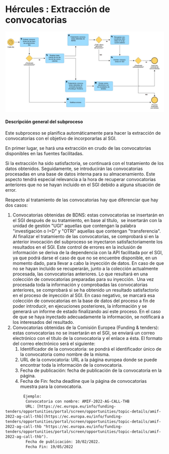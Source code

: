 # Hércules : Extracción de convocatorias



![](/attachments/598147410/598147828.jpg)

#### Descripción general del subproceso

Este subproceso se planifica automáticamente para hacer la extracción de convocatorias con el objetivo de incorporarlas al SGI. 

En primer lugar, se hará una extracción en crudo de las convocatorias disponibles en las fuentes facilitadas.

Si la extracción ha sido satisfactoria, se continuará con el tratamiento de los datos obtenidos. Seguidamente, se introducirán las convocatorias procesadas en una base de datos interna para su almacenamiento. Este aspecto tendrá especial relevancia a la hora de recuperar convocatorias anteriores que no se hayan incluido en el SGI debido a alguna situación de error. 

Respecto al tratamiento de las convocatorias hay que diferenciar que hay dos casos:

1. Convocatorias obtenidas de BDNS: estas convocatorias se insertarán en el SGI después de su tratamiento, en base al título,  se insertarán con la unidad de gestión "UGI" aquellas que contengan la palabra "investigación o I\+D" y "OTRI" aquellas que contengan "transferencia". Al finalizar el tratamiento de las convocatorias, se comprobará si en la anterior invocación del subproceso se inyectaron satisfactoriamente los resultados en el SGI. Este control de errores en la inclusión de información se deriva de la dependencia con la API facilitada por el SGI, ya que podrá darse el caso de que no se encuentre disponible, en un momento dado, para llevar a cabo la inyección de datos. En caso de que no se hayan incluido se recuperarán, junto a la colección actualmente procesada, las convocatorias anteriores. Lo que resultará en una colección de convocatorias preparadas para su inyección.  Una vez procesada toda la información y comprobadas las convocatorias anteriores, se comprobará si se ha obtenido un resultado satisfactorio en el proceso de inyección al SGI. En caso negativo, se marcará esa colección de convocatorias en la base de datos del proceso a fin de poder introducir, en ejecuciones posteriores, la información y se generará un informe de estado finalizando así este proceso. En el caso de que se haya inyectado adecuadamente la información, se notificará a los interesados del resultado.
2. Convocatorias obtenidas de la Comisión Europea (Funding \& tenders): estas convocatorias no se insertarán en el SGI, se enviará un correo electrónico con el título de la convocatoria y el enlace a ésta. El formato del correo electrónico será el siguiente:
	1. Identificador de la convocatoria: se pondrá el identificador único de la convocatoria como nombre de la misma.
	2. URL de la convocatoria: URL a la página europea donde se puede encontrar toda la información de la convocatoria.
	3. Fecha de publicación: fecha de publicación de la convocatoria en la página.
	4. Fecha de Fin: fecha deadline que la página de convocatorias muestra para la convocatoria.


```
        Ejemplo:  
         Convocatoria con nombre: AMIF-2022-AG-CALL-THB
	     URL: [https://ec.europa.eu/info/funding-tenders/opportunities/portal/screen/opportunities/topic-details/amif-2022-ag-call-thb](https://ec.europa.eu/info/funding-tenders/opportunities/portal/screen/opportunities/topic-details/amif-2022-ag-call-thb "https://ec.europa.eu/info/funding-tenders/opportunities/portal/screen/opportunities/topic-details/amif-2022-ag-call-thb"). 
	     Fecha de publicación: 10/02/2022. 
	     Fecha Fin: 19/05/2022
```
  





